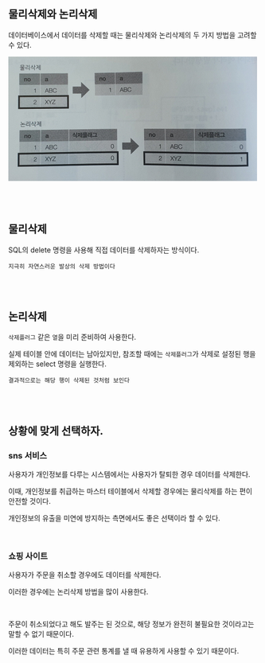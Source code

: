 ## 물리삭제와 논리삭제

데이터베이스에서 데이터를 삭제할 때는 물리삭제와 논리삭제의 두 가지 방법을 고려할 수 있다.

![이미지](/programming/img/입문351.PNG)

<br/><br/>


## 물리삭제 

SQL의 delete 명령을 사용해 직접 데이터를 삭제하자는 방식이다.

```
지극히 자연스러운 발상의 삭제 방법이다
```

<br/><br/>

## 논리삭제

`삭제플러그` 같은 `열`을 미리 준비하여 사용한다.

실제 테이블 안에 데이터는 남아있지만, 참조할 때에는 `삭제플러그`가 삭제로 설정된 행을 제외하는 select 명령을 실행한다.

```
결과적으로는 해당 행이 삭제된 것처럼 보인다
```

<br/><br/>


## 상황에 맞게 선택하자.



### sns 서비스

사용자가 개인정보를 다루는 시스템에서는 사용자가 탈퇴한 경우 데이터를 삭제한다.

이때, 개인정보를 취급하는 마스터 테이블에서 삭제할 경우에는 물리삭제를 하는 편이 안전할 것이다.

개인정보의 유출을 미연에 방지하는 측면에서도 좋은 선택이라 할 수 있다.

<br/>

### 쇼핑 사이트

사용자가 주문을 취소할 경우에도 데이터를 삭제한다. 

이러한 경우에는 논리삭제 방법을 많이 사용한다.

<br/>

주문이 취소되었다고 해도 발주는 된 것으로, 해당 정보가 완전히 불필요한 것이라고는 말할 수 없기 때문이다.

이러한 데이터는 특히 주문 관련 통계를 낼 때 유용하게 사용할 수 있기 때문이다.

